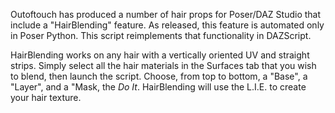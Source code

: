 Outoftouch has produced a number of hair props for Poser/DAZ Studio that include a "HairBlending" feature.
As released, this feature is automated only in Poser Python. This script reimplements that functionality in
DAZScript.

HairBlending works on any hair with a vertically oriented UV and straight strips. Simply select all the hair
materials in the Surfaces tab that you wish to blend, then launch the script. Choose, from top to bottom,
a "Base", a "Layer", and a "Mask, the *Do It*. HairBlending will use the L.I.E. to create your hair texture.
